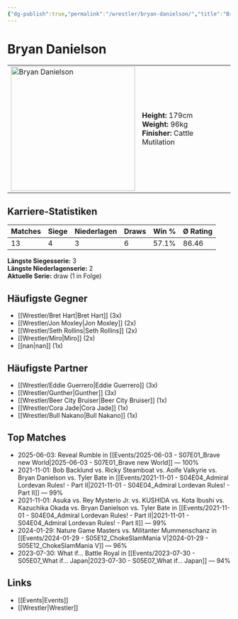 ```yaml
---
{"dg-publish":true,"permalink":"/wrestler/bryan-danielson/","title":"Bryan Danielson","tags":["wrestler"],"noteIcon":""}
---
```



# Bryan Danielson

<table>
        <tr>
        <td><img src="https://github.com/CptSpaulding1980/choke-slam-wrestling/releases/download/images/Bryan_Danielson.png" width="280" alt="Bryan Danielson"></td>
        <td>
        <b>Height:</b> 179cm<br>
        <b>Weight:</b> 96kg<br>
        <b>Finisher:</b> Cattle Mutilation<br>
        </td>
        </tr>
        </table>
        
## Karriere-Statistiken

| Matches | Siege | Niederlagen | Draws | Win % | Ø Rating |
|---------|-------|-------------|-------|-------|-----------|
| 13 | 4 | 3 | 6 | 57.1% | 86.46 |

**Längste Siegesserie:** 3<br>**Längste Niederlagenserie:** 2<br>**Aktuelle Serie:** draw (1 in Folge)


## Häufigste Gegner
- [[Wrestler/Bret Hart\|Bret Hart]] (3x)
- [[Wrestler/Jon Moxley\|Jon Moxley]] (2x)
- [[Wrestler/Seth Rollins\|Seth Rollins]] (2x)
- [[Wrestler/Miro\|Miro]] (2x)
- [[nan\|nan]] (1x)

## Häufigste Partner
- [[Wrestler/Eddie Guerrero\|Eddie Guerrero]] (3x)
- [[Wrestler/Gunther\|Gunther]] (3x)
- [[Wrestler/Beer City Bruiser\|Beer City Bruiser]] (1x)
- [[Wrestler/Cora Jade\|Cora Jade]] (1x)
- [[Wrestler/Bull Nakano\|Bull Nakano]] (1x)

## Top Matches
- 2025-06-03: Reveal Rumble in [[Events/2025-06-03 - S07E01_Brave new World\|2025-06-03 - S07E01_Brave new World]] — 100%
- 2021-11-01: Bob Backlund vs. Ricky Steamboat vs. Aoife Valkyrie vs. Bryan Danielson vs. Tyler Bate in [[Events/2021-11-01 - S04E04_Admiral Lordevan Rules! - Part II\|2021-11-01 - S04E04_Admiral Lordevan Rules! - Part II]] — 99%
- 2021-11-01: Asuka vs. Rey Mysterio Jr. vs. KUSHIDA  vs. Kota Ibushi vs. Kazuchika Okada vs. Bryan Danielson vs. Tyler Bate in [[Events/2021-11-01 - S04E04_Admiral Lordevan Rules! - Part II\|2021-11-01 - S04E04_Admiral Lordevan Rules! - Part II]] — 99%
- 2024-01-29: Nature Game Masters  vs. Militanter Mummenschanz in [[Events/2024-01-29 - S05E12_ChokeSlamMania V\|2024-01-29 - S05E12_ChokeSlamMania V]] — 96%
- 2023-07-30: What if... Battle Royal in [[Events/2023-07-30 - S05E07_What if... Japan\|2023-07-30 - S05E07_What if... Japan]] — 94%

## Links
- [[Events\|Events]]
- [[Wrestler\|Wrestler]]
